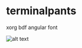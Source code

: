 # terminalpants
xorg bdf angular font

![alt text](http://pixelmasochist.net/github/terminalpants-screenshot.png "terminalpants font")

